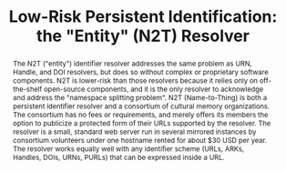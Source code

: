 ---
abstract: The N2T ("entity") identifier resolver addresses the same problem as URN,
  Handle, and DOI resolvers, but does so without complex or proprietary software components.
  N2T is lower-risk than those resolvers because it relies only on off-the-shelf open-source
  components, and it is the only resolver to acknowledge and address the "namespace
  splitting problem". N2T (Name-to-Thing) is both a persistent identifier resolver
  and a consortium of cultural memory organizations. The consortium has no fees or
  requirements, and merely offers its members the option to publicize a protected
  form of their URLs supported by the resolver. The resolver is a small, standard
  web server run in several mirrored instances by consortium volunteers under one
  hostname rented for about $30 USD per year. The resolver works equally well with
  any identifier scheme (URLs, ARKs, Handles, DOIs, URNs, PURLs) that can be expressed
  inside a URL.
creators:
- Kunze, John
date: null
document_url: https://services.phaidra.univie.ac.at/api/object/o:294562/download
grand_parent: iPRES
institutions: []
keywords:
- ithaca
landing_page_url: https://phaidra.univie.ac.at/o:294562
language: eng
layout: publication
license: CC BY-SA 3.0 AT
notes_url: null
parent: iPRES 2006
presentation_url: null
publication_type: presentation
size: 81668
source_name: iPRES
title: 'Low-Risk Persistent Identification: the "Entity" (N2T) Resolver '
year: 2006
---